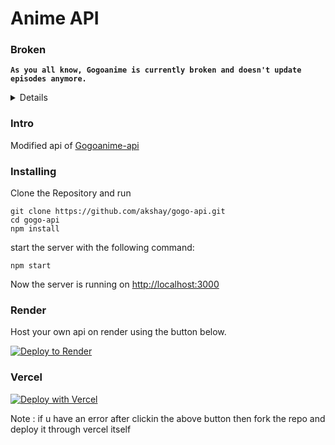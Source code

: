 # Anime API


### Broken
**`As you all know, Gogoanime is currently broken and doesn't update episodes anymore.`**

<details>
  <summary>Details</summary>
  Gogoanime is experiencing issues with updating episodes, which is why the API may not return the most recent content. 

  Kindly note that no complaints be made regarding the lack of updates as I can't do anything.
</details>

### Intro

Modified api of [Gogoanime-api](https://github.com/riimuru/gogoanime-api)

### Installing

Clone the Repository and run


```
git clone https://github.com/akshay/gogo-api.git
cd gogo-api
npm install 
```
start the server with the following command:
```
npm start
```

Now the server is running on <a href="http://localhost:3000">http://localhost:3000</a>

### Render
Host your own api on render using the button below.

[![Deploy to Render](https://render.com/images/deploy-to-render-button.svg)](https://render.com/deploy?repo=https://github.com/Kirixen/gogo-api)

### Vercel

[![Deploy with Vercel](https://vercel.com/button)](https://vercel.com/new/clone?repository-url=https%3A%2F%2Fgithub.com%2Fkirixen%gogo-api)

Note : if u have an error after clickin the above button then fork the repo and deploy it through vercel itself



